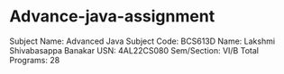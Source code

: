 # Advance-java-assignment

Subject Name: Advanced Java
Subject Code: BCS613D
Name: Lakshmi Shivabasappa Banakar
USN: 4AL22CS080
Sem/Section: VI/B
Total Programs: 28
